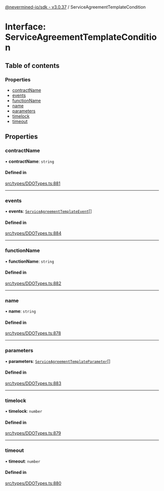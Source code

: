 [@nevermined-io/sdk - v3.0.37](../code-reference.md) / ServiceAgreementTemplateCondition

# Interface: ServiceAgreementTemplateCondition

## Table of contents

### Properties

- [contractName](ServiceAgreementTemplateCondition.md#contractname)
- [events](ServiceAgreementTemplateCondition.md#events)
- [functionName](ServiceAgreementTemplateCondition.md#functionname)
- [name](ServiceAgreementTemplateCondition.md#name)
- [parameters](ServiceAgreementTemplateCondition.md#parameters)
- [timelock](ServiceAgreementTemplateCondition.md#timelock)
- [timeout](ServiceAgreementTemplateCondition.md#timeout)

## Properties

### contractName

• **contractName**: `string`

#### Defined in

[src/types/DDOTypes.ts:881](https://github.com/nevermined-io/sdk-js/blob/414db5fba135665acbeecfc29b3292c8e9044af7/src/types/DDOTypes.ts#L881)

---

### events

• **events**: [`ServiceAgreementTemplateEvent`](ServiceAgreementTemplateEvent.md)[]

#### Defined in

[src/types/DDOTypes.ts:884](https://github.com/nevermined-io/sdk-js/blob/414db5fba135665acbeecfc29b3292c8e9044af7/src/types/DDOTypes.ts#L884)

---

### functionName

• **functionName**: `string`

#### Defined in

[src/types/DDOTypes.ts:882](https://github.com/nevermined-io/sdk-js/blob/414db5fba135665acbeecfc29b3292c8e9044af7/src/types/DDOTypes.ts#L882)

---

### name

• **name**: `string`

#### Defined in

[src/types/DDOTypes.ts:878](https://github.com/nevermined-io/sdk-js/blob/414db5fba135665acbeecfc29b3292c8e9044af7/src/types/DDOTypes.ts#L878)

---

### parameters

• **parameters**: [`ServiceAgreementTemplateParameter`](ServiceAgreementTemplateParameter.md)[]

#### Defined in

[src/types/DDOTypes.ts:883](https://github.com/nevermined-io/sdk-js/blob/414db5fba135665acbeecfc29b3292c8e9044af7/src/types/DDOTypes.ts#L883)

---

### timelock

• **timelock**: `number`

#### Defined in

[src/types/DDOTypes.ts:879](https://github.com/nevermined-io/sdk-js/blob/414db5fba135665acbeecfc29b3292c8e9044af7/src/types/DDOTypes.ts#L879)

---

### timeout

• **timeout**: `number`

#### Defined in

[src/types/DDOTypes.ts:880](https://github.com/nevermined-io/sdk-js/blob/414db5fba135665acbeecfc29b3292c8e9044af7/src/types/DDOTypes.ts#L880)
